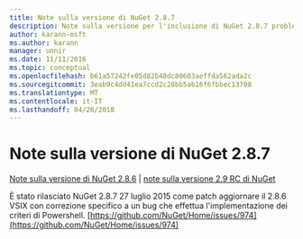 ```yaml
---
title: Note sulla versione di NuGet 2.8.7
description: Note sulla versione per l'inclusione di NuGet 2.8.7 problemi noti, correzioni di bug, le funzionalità aggiunte e dcr.
author: karann-msft
ms.author: karann
manager: unnir
ms.date: 11/11/2016
ms.topic: conceptual
ms.openlocfilehash: b61a57242fe05d82b48dc80603aeffda562ada2c
ms.sourcegitcommit: 3eab9c4dd41ea7ccd2c28bb5ab16f6fbbec13708
ms.translationtype: MT
ms.contentlocale: it-IT
ms.lasthandoff: 04/26/2018
---
```

# <a name="nuget-287-release-notes"></a>Note sulla versione di NuGet 2.8.7

[Note sulla versione di NuGet 2.8.6](../release-notes/nuget-2.8.6.md) | [note sulla versione 2.9 RC di NuGet](../release-notes/nuget-2.9-RC.md)

È stato rilasciato NuGet 2.8.7 27 luglio 2015 come patch aggiornare il 2.8.6 VSIX con correzione specifico a un bug che effettua l'implementazione dei criteri di Powershell.
[https://github.com/NuGet/Home/issues/974](https://github.com/NuGet/Home/issues/974)
